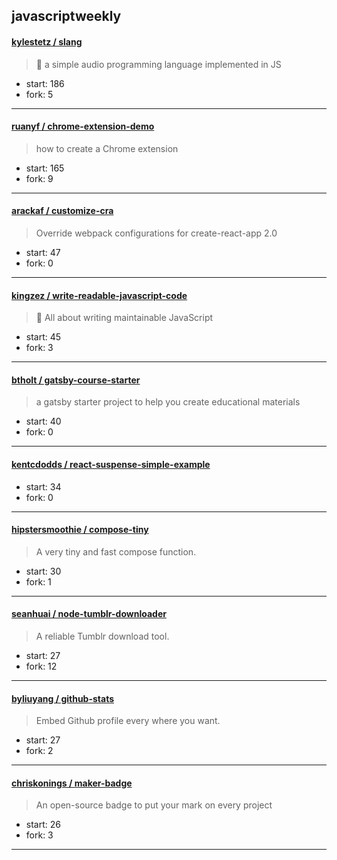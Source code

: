 ## javascriptweekly

#### [kylestetz / slang](https://github.com/kylestetz/slang)

> 🎤 a simple audio programming language implemented in JS

+ start: 186
+ fork: 5

----


#### [ruanyf / chrome-extension-demo](https://github.com/ruanyf/chrome-extension-demo)

> how to create a Chrome extension

+ start: 165
+ fork: 9

----


#### [arackaf / customize-cra](https://github.com/arackaf/customize-cra)

> Override webpack configurations for create-react-app 2.0

+ start: 47
+ fork: 0

----


#### [kingzez / write-readable-javascript-code](https://github.com/kingzez/write-readable-javascript-code)

> 📖 All about writing maintainable JavaScript

+ start: 45
+ fork: 3

----


#### [btholt / gatsby-course-starter](https://github.com/btholt/gatsby-course-starter)

> a gatsby starter project to help you create educational materials

+ start: 40
+ fork: 0

----


#### [kentcdodds / react-suspense-simple-example](https://github.com/kentcdodds/react-suspense-simple-example)

> 

+ start: 34
+ fork: 0

----


#### [hipstersmoothie / compose-tiny](https://github.com/hipstersmoothie/compose-tiny)

> A very tiny and fast compose function.

+ start: 30
+ fork: 1

----


#### [seanhuai / node-tumblr-downloader](https://github.com/seanhuai/node-tumblr-downloader)

> A reliable Tumblr download tool.

+ start: 27
+ fork: 12

----


#### [byliuyang / github-stats](https://github.com/byliuyang/github-stats)

> Embed Github profile every where you want.

+ start: 27
+ fork: 2

----


#### [chriskonings / maker-badge](https://github.com/chriskonings/maker-badge)

> An open-source badge to put your mark on every project

+ start: 26
+ fork: 3

----

